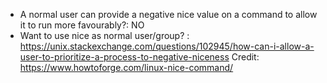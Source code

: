 - A normal user can provide a negative nice value on a command to allow it to run more favourably?: NO
- Want to use nice as normal user/group? : https://unix.stackexchange.com/questions/102945/how-can-i-allow-a-user-to-prioritize-a-process-to-negative-niceness
Credit: https://www.howtoforge.com/linux-nice-command/
